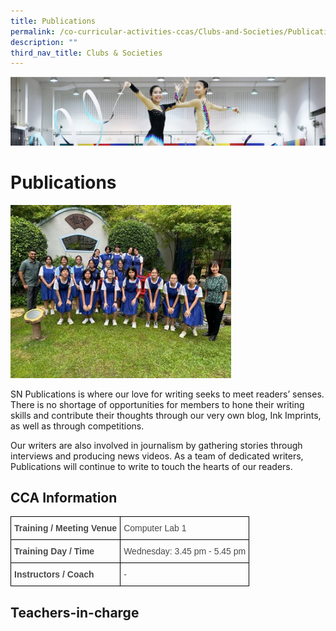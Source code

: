 ```yaml
---
title: Publications
permalink: /co-curricular-activities-ccas/Clubs-and-Societies/Publications/
description: ""
third_nav_title: Clubs & Societies
---
```

![](/images/CCA.png)

Publications
============

<img src="/images/Publications.jpeg" style="width:70%">

SN Publications is where our love for writing seeks to meet readers’ senses. There is no shortage of opportunities for members to hone their writing skills and contribute their thoughts through our very own blog, Ink Imprints, as well as through competitions.  
  
Our writers are also involved in journalism by gathering stories through interviews and producing news videos. As a team of dedicated writers, Publications will continue to write to touch the hearts of our readers.  

CCA Information
---------------

<style type="text/css">
.tg  {border-collapse:collapse;border-spacing:0;}
.tg td{border-color:black;border-style:solid;border-width:1px;font-family:Arial, sans-serif;font-size:14px;
  overflow:hidden;padding:10px 5px;word-break:normal;}
.tg th{border-color:black;border-style:solid;border-width:1px;font-family:Arial, sans-serif;font-size:14px;
  font-weight:normal;overflow:hidden;padding:10px 5px;word-break:normal;}
.tg .tg-r52z{color:#494949;font-weight:bold;text-align:left;vertical-align:top}
.tg .tg-cees{color:#494949;text-align:left;vertical-align:middle}
</style>
<table class="tg">
<thead>
  <tr>
    <th class="tg-r52z">Training / Meeting Venue  </th>
    <th class="tg-cees">Computer Lab 1<br></th>
  </tr>
</thead>
<tbody>
  <tr>
    <td class="tg-r52z">Training Day / Time<br></td>
    <td class="tg-cees">Wednesday:    3.45 pm - 5.45 pm<br></td>
  </tr>
  <tr>
    <td class="tg-r52z">Instructors / Coach<br></td>
    <td class="tg-cees">-</td>
  </tr>
</tbody>
</table>

Teachers-in-charge
------------------